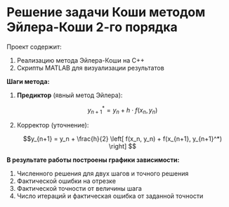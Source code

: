 # Решение задачи Коши методом Эйлера-Коши 2-го порядка

Проект содержит:
1. Реализацию метода Эйлера-Коши на C++
2. Скрипты MATLAB для визуализации результатов

**Шаги метода:**
1. **Предиктор** (явный метод Эйлера):
   ```math
   y_{n+1}^* = y_n + h \cdot f(x_n, y_n)
2. Корректор (уточнение):
   ```math
   y_{n+1} = y_n + \frac{h}{2} \left[ f(x_n, y_n) + f(x_{n+1}, y_{n+1}^*) \right]

**В результате работы построены графики зависимости:**
1. Численного решения для двух шагов и точного решения
2. Фактической ошибки на отрезке
3. Фактической точности от величины шага
4. Число итераций и фактическая ошибка от заданной точности
